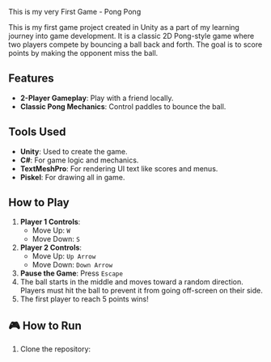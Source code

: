 This is my very First Game - Pong Pong 

This is my first game project created in Unity as a part of my learning journey into game development. It is a classic 2D Pong-style game where two players compete by bouncing a ball back and forth. The goal is to score points by making the opponent miss the ball.

## Features
- **2-Player Gameplay**: Play with a friend locally.
- **Classic Pong Mechanics**: Control paddles to bounce the ball.

## Tools Used
- **Unity**: Used to create the game.
- **C#**: For game logic and mechanics.
- **TextMeshPro**: For rendering UI text like scores and menus.
- **Piskel**: For drawing all in game.

## How to Play
1. **Player 1 Controls**:
   - Move Up: `W`
   - Move Down: `S`
2. **Player 2 Controls**:
   - Move Up: `Up Arrow`
   - Move Down: `Down Arrow`
3. **Pause the Game**: Press `Escape`
4. The ball starts in the middle and moves toward a random direction. Players must hit the ball to prevent it from going off-screen on their side.
5. The first player to reach 5 points wins!

## 🎮 How to Run
1. Clone the repository:
   ```bash
